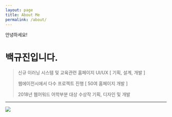 ```yaml
---
layout: page
title: About Me
permalink: /about/
---
```




안녕하세요!

# 백규진입니다.
> 신규 이러닝 시스템 및 교육관련 홈페이지 UI/UX [ 기획, 설계, 개발 ]
> 
> 웹에이전시에서 다수 프로젝트 진행 [ 50여 홈페이지 개발 ]
> 
> 2018년 웹어워드 어학부분 대상 수상작 기획, 디자인 및 개발

---
![]({{site.baseurl}}/images/img_head.png)
